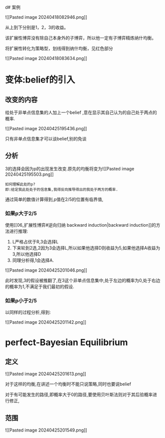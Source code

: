 d# 案例

![[Pasted image 20240418082946.png]]

从上到下分别是1，2，3的收益。

该扩展性博弈没有除自己本身外的子博弈，所以他一定有子博弈精炼纳什均衡。

将扩展性转化为策略型，划线得到纳什均衡，见红色部分

![[Pasted image 20240418083634.png]]

# 变体:belief的引入

## 改变的内容

给处于非单点信息集的人加上一个belief ,意在显示其自己认为的自己处于两点的概率.

![[Pasted image 20240425195436.png]]

只有非单点信息集才可以谈belief,别的免谈

## 分析

3的选择会因为p的出现发生改变.原先的均衡将变为![[Pasted image 20240425195503.png]]	

	如何理解此处的p?
	即:给定我此处处于的信息集,我得反向推导得出的我处于两方的概率.

通过简单的数值计算得到,p值在2/5的位置有临界值,

### 如果p大于2/5

使用[[06_扩展性博弈#逆向归纳 backward induction|backward induction]]的方法进行推理:

1. L严格占优于R,3会选择L
2. 下来轮到2选,2因为3会选择L,所以如果他选择D则收益为5,如果他选择A收益为3,所以他选择D
3. 同理分析得,1会选择A.

![[Pasted image 20240425201046.png]]

此时发现,3的假设被推翻了,在3这个非单点信息集中,处于左边的概率为0,处于右边的概率为1,不满足于我们最初的假设.

### 如果p小于2/5

以同样的过程分析,得到:

![[Pasted image 20240425201142.png]]

# perfect-Bayesian Equilibrium

## 定义

![[Pasted image 20240425201613.png]]

对于这样的均衡,在讲述一个均衡时不能只说策略,同时也要说belief

对于有可能发生的路径,即概率大于0的路径,要使用贝叶斯法则对于其后验概率进行修正,




## 范围

![[Pasted image 20240425201549.png]]



